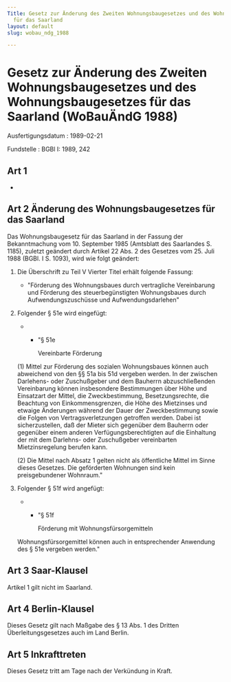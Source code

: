 ```yaml
---
Title: Gesetz zur Änderung des Zweiten Wohnungsbaugesetzes und des Wohnungsbaugesetzes
  für das Saarland
layout: default
slug: wobau_ndg_1988

---
```


# Gesetz zur Änderung des Zweiten Wohnungsbaugesetzes und des Wohnungsbaugesetzes für das Saarland (WoBauÄndG 1988)

Ausfertigungsdatum
:   1989-02-21

Fundstelle
:   BGBl I: 1989, 242



## Art 1

-


## Art 2 Änderung des Wohnungsbaugesetzes für das Saarland

Das Wohnungsbaugesetz für das Saarland in der Fassung der
Bekanntmachung vom 10. September 1985 (Amtsblatt des Saarlandes S.
1185), zuletzt geändert durch Artikel 22 Abs. 2 des Gesetzes vom 25.
Juli 1988 (BGBl. I S. 1093), wird wie folgt geändert:

1.  Die Überschrift zu Teil V Vierter Titel erhält folgende Fassung:

    *   "Förderung des Wohnungsbaues durch vertragliche Vereinbarung und
        Förderung des steuerbegünstigten Wohnungsbaues durch
        Aufwendungszuschüsse und Aufwendungsdarlehen"





2.  Folgender § 51e wird eingefügt:

    *
        *   "§ 51e

            Vereinbarte Förderung







    (1) Mittel zur Förderung des sozialen Wohnungsbaues können auch
    abweichend von den §§ 51a bis 51d vergeben werden. In der zwischen
    Darlehens- oder Zuschußgeber und dem Bauherrn abzuschließenden
    Vereinbarung können insbesondere Bestimmungen über Höhe und Einsatzart
    der Mittel, die Zweckbestimmung, Besetzungsrechte, die Beachtung von
    Einkommensgrenzen, die Höhe des Mietzinses und etwaige Änderungen
    während der Dauer der Zweckbestimmung sowie die Folgen von
    Vertragsverletzungen getroffen werden. Dabei ist sicherzustellen, daß
    der Mieter sich gegenüber dem Bauherrn oder gegenüber einem anderen
    Verfügungsberechtigten auf die Einhaltung der mit dem Darlehns- oder
    Zuschußgeber vereinbarten Mietzinsregelung berufen kann.

    (2) Die Mittel nach Absatz 1 gelten nicht als öffentliche Mittel im
    Sinne dieses Gesetzes. Die geförderten Wohnungen sind kein
    preisgebundener Wohnraum."


3.  Folgender § 51f wird angefügt:

    *
        *   "§ 51f

            Förderung mit Wohnungsfürsorgemitteln







    Wohnungsfürsorgemittel können auch in entsprechender Anwendung des §
    51e vergeben werden."





## Art 3 Saar-Klausel

Artikel 1 gilt nicht im Saarland.


## Art 4 Berlin-Klausel

Dieses Gesetz gilt nach Maßgabe des § 13 Abs. 1 des Dritten
Überleitungsgesetzes auch im Land Berlin.


## Art 5 Inkrafttreten

Dieses Gesetz tritt am Tage nach der Verkündung in Kraft.

